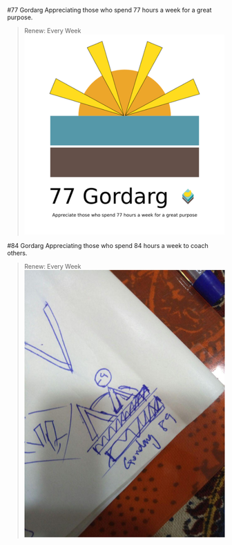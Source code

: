 #77 Gordarg
Appreciating those who spend 77 hours a week for a great purpose.
> Renew: Every Week
![77 Gordarg](meta/badges/77Gordarg.jpg)

#84 Gordarg
Appreciating those who spend 84 hours a week to coach others.
> Renew: Every Week
![84 Gordarg](meta/badges/84Gordarg.jpg)